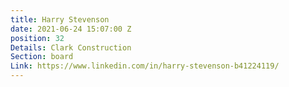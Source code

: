 ```yaml
---
title: Harry Stevenson
date: 2021-06-24 15:07:00 Z
position: 32
Details: Clark Construction
Section: board
Link: https://www.linkedin.com/in/harry-stevenson-b41224119/
---
```



